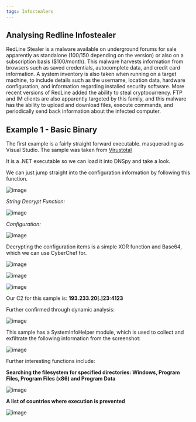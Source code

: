 ```yaml
---
tags: Infostealers
---
```

## Analysing Redline Infostealer

RedLine Stealer is a malware available on underground forums for sale apparently as standalone ($100/$150 depending on the version) or also on a subscription basis ($100/month). This malware harvests information from browsers such as saved credentials, autocomplete data, and credit card information.
A system inventory is also taken when running on a target machine, to include details such as the username, location data, hardware configuration, and information regarding installed security software. More recent versions of RedLine added the ability to steal cryptocurrency.
FTP and IM clients are also apparently targeted by this family, and this malware has the ability to upload and download files, execute commands, and periodically send back information about the infected computer.

## Example 1 - Basic Binary

The first example is a fairly straight forward executable. masquerading as Visual Studio.
The sample was taken from [Virustotal](https://www.virustotal.com/gui/file/00027b455d6cdceaa6f4167761bd6e92db768c183c69504ba9dd6e740c29a7a8)

It is a .NET executable so we can load it into DNSpy and take a look.

We can just jump straight into the configuration information by following this function.

![image](https://github.com/MZHeader/MZHeader.github.io/assets/151963631/2445aa8f-9ab5-421a-8d4a-caebd3091bb7)

_String Decrypt Function:_

![image](https://github.com/MZHeader/MZHeader.github.io/assets/151963631/185621de-4440-4c79-b61e-8b64ad399400)

_Configuration:_

![image](https://github.com/MZHeader/MZHeader.github.io/assets/151963631/0312b01c-c8bb-4ccf-8c54-0b3e6d23e37a)


Decrypting the configuration items is a simple XOR function and Base64, which we can use CyberChef for.

![image](https://github.com/MZHeader/MZHeader.github.io/assets/151963631/8804ae0b-d56f-48ca-b1ec-ba70c7c64760)

![image](https://github.com/MZHeader/MZHeader.github.io/assets/151963631/5041f69d-9224-4b72-9d72-376e63f2a14a)

![image](https://github.com/MZHeader/MZHeader.github.io/assets/151963631/2931cbc6-e5bc-4311-9cee-f055a0aaf956)

Our C2 for this sample is: **193.233.20[.]23:4123**

Further confirmed through dynamic analysis:

![image](https://github.com/MZHeader/MZHeader.github.io/assets/151963631/b901a6d1-fa26-42dc-a06e-f7dc8bde8dec)


This sample has a SystemInfoHelper module, which is used to collect and exfiltrate the following information from the screenshot:

![image](https://github.com/MZHeader/MZHeader.github.io/assets/151963631/2c9ea060-6df2-4810-a814-fbed07f3a73e)

Further interesting functions include:

**Searching the filesystem for specified directories: Windows, Program Files, Program Files (x86) and Program Data**

![image](https://github.com/MZHeader/MZHeader.github.io/assets/151963631/0b9e592c-b490-4a0e-b135-8612d26a95fe)

**A list of countries where execution is prevented**

![image](https://github.com/MZHeader/MZHeader.github.io/assets/151963631/ee0b8558-4f0a-42ed-9988-75d526cadf6e)










